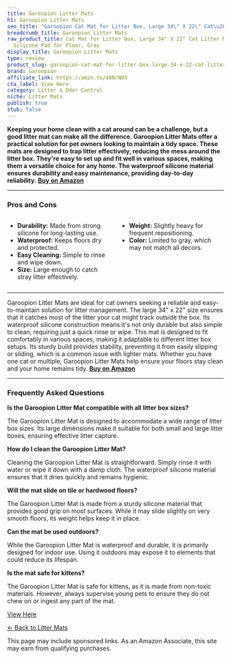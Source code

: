 ```yaml
---
title: Garoopion Litter Mats
h1: Garoopion Litter Mats
seo_title: "Garoopion Cat Mat for Litter Box, Large 34\" X 22\" Cat\u2026"
breadcrumb_title: Garoopion Litter Mats
raw_product_title: Cat Mat for Litter Box, Large 34" X 22" Cat Litter Mat, Waterproof
  Silicone Pad for Floor, Gray
display_title: Garoopion Litter Mats
type: review
product_slug: garoopion-cat-mat-for-litter-box-large-34-x-22-cat-litter-mat-waterproo-70004bc1
brand: Garoopion
affiliate_link: https://amzn.to/48NrNO3
cta_label: View Here
category: Litter & Odor Control
niche: Litter Mats
publish: true
stub: false
---
```


<div id="intro" class="full-width">
  <p><strong>Keeping your home clean with a cat around can be a challenge, but a good litter mat can make all the difference. Garoopion Litter Mats offer a practical solution for pet owners looking to maintain a tidy space. These mats are designed to trap litter effectively, reducing the mess around the litter box. They're easy to set up and fit well in various spaces, making them a versatile choice for any home. The waterproof silicone material ensures durability and easy maintenance, providing day-to-day reliability.</strong> <a href="https://amzn.to/48NrNO3" rel="nofollow sponsored noopener" target="_blank"><strong>Buy on Amazon</strong></a></p>
</div>

<hr />
<h3 id="pros-cons">Pros and Cons</h3>
<div class="pc-grid" style="display:grid;grid-template-columns:1fr 1fr;gap:16px;">
  <ul>
    <li><strong>Durability:</strong> Made from strong silicone for long-lasting use.</li>
    <li><strong>Waterproof:</strong> Keeps floors dry and protected.</li>
    <li><strong>Easy Cleaning:</strong> Simple to rinse and wipe down.</li>
    <li><strong>Size:</strong> Large enough to catch stray litter effectively.</li>
  </ul>
  <ul>
    <li><strong>Weight:</strong> Slightly heavy for frequent repositioning.</li>
    <li><strong>Color:</strong> Limited to gray, which may not match all decors.</li>
  </ul>
</div>
<hr />

<div class="full-width">
  <p>Garoopion Litter Mats are ideal for cat owners seeking a reliable and easy-to-maintain solution for litter management. The large 34" x 22" size ensures that it catches most of the litter your cat might track outside the box. Its waterproof silicone construction means it's not only durable but also simple to clean, requiring just a quick rinse or wipe. This mat is designed to fit comfortably in various spaces, making it adaptable to different litter box setups. Its sturdy build provides stability, preventing it from easily slipping or sliding, which is a common issue with lighter mats. Whether you have one cat or multiple, Garoopion Litter Mats help ensure your floors stay clean and your home remains tidy. <a href="https://amzn.to/48NrNO3" rel="nofollow sponsored noopener" target="_blank"><strong>Buy on Amazon</strong></a></p>
</div>

<hr />
<h3 id="faqs">Frequently Asked Questions</h3>

<p><strong>Is the Garoopion Litter Mat compatible with all litter box sizes?</strong></p>
<p>The Garoopion Litter Mat is designed to accommodate a wide range of litter box sizes. Its large dimensions make it suitable for both small and large litter boxes, ensuring effective litter capture.</p>

<p><strong>How do I clean the Garoopion Litter Mat?</strong></p>
<p>Cleaning the Garoopion Litter Mat is straightforward. Simply rinse it with water or wipe it down with a damp cloth. The waterproof silicone material ensures that it dries quickly and remains hygienic.</p>

<p><strong>Will the mat slide on tile or hardwood floors?</strong></p>
<p>The Garoopion Litter Mat is made from a sturdy silicone material that provides good grip on most surfaces. While it may slide slightly on very smooth floors, its weight helps keep it in place.</p>

<p><strong>Can the mat be used outdoors?</strong></p>
<p>While the Garoopion Litter Mat is waterproof and durable, it is primarily designed for indoor use. Using it outdoors may expose it to elements that could reduce its lifespan.</p>

<p><strong>Is the mat safe for kittens?</strong></p>
<p>The Garoopion Litter Mat is safe for kittens, as it is made from non-toxic materials. However, always supervise young pets to ensure they do not chew on or ingest any part of the mat.</p>
<p><a class="btn" href="https://amzn.to/48NrNO3" target="_blank" rel="nofollow sponsored noopener">View Here</a></p>
<p><a href="/roundups/litter-odor-control/litter-mats/">← Back to Litter Mats</a></p>
<aside class="disclosure">This page may include sponsored links. As an Amazon Associate, this site may earn from qualifying purchases.</aside>
